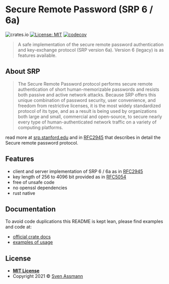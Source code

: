 # Secure Remote Password (SRP 6 / 6a)

![crates.io](https://img.shields.io/crates/v/srp6.svg)
[![License: MIT](https://img.shields.io/badge/License-MIT-green.svg)](LICENSE)
[![codecov](https://codecov.io/gh/sassman/srp6-rs/branch/main/graph/badge.svg)](https://codecov.io/gh/sassman/srp6-rs)

> A safe implementation of the secure remote password authentication and key-exchange protocol (SRP version 6a). Version 6 (legacy) is as features available.

## About SRP

> The Secure Remote Password protocol performs secure remote authentication of short human-memorizable passwords and resists both passive and active network attacks. Because SRP offers this unique combination of password security, user convenience, and freedom from restrictive licenses, it is the most widely standardized protocol of its type, and as a result is being used by organizations both large and small, commercial and open-source, to secure nearly every type of human-authenticated network traffic on a variety of computing platforms.

read more at [srp.stanford.edu](http://srp.stanford.edu) and in [RFC2945] that describes in detail the Secure remote password protocol.

## Features

- client and server implementation of SRP 6 / 6a as in [RFC2945]
- key length of 256 to 4096 bit provided as in [RFC5054]
- free of unsafe code
- no openssl dependencies
- rust native

## Documentation

To avoid code duplications this README is kept lean, please find examples and code at:

- [official crate docs](https://docs.rs/srp6)
- [examples of usage](https://github.com/sassman/srp6-rs/blob/main/examples)

[RFC2945]: https://datatracker.ietf.org/doc/html/rfc2945
[RFC5054]: https://datatracker.ietf.org/doc/html/rfc5054#appendix-A

## License

- **[MIT License](LICENSE)**
- Copyright 2021 © [Sven Assmann](https://www.d34dl0ck.me)
